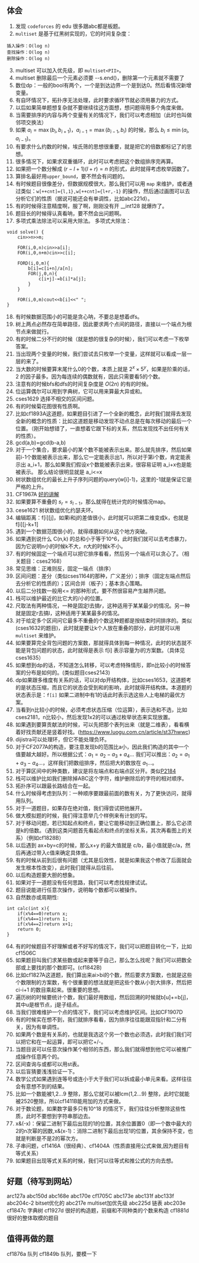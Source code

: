 ## 体会

1. 发现 `codeforces` 的 edu 很多跟abc都是板题。
2. `multiset` 是基于红黑树实现的，它的时间复杂度：
```
插入操作：O(log n)
查找操作：O(log n)
删除操作：O(log n)
```
3. multiset 可以加入优先级，即 `multiset<PII>`。
4. multiset 删除最后一个元素必须要 --s.end()，删除第一个元素就不需要了
5. 数位dp：一般的bool有两个，一个是到达边界一个是到达0。然后看情况新增变量。
6. 有自环情况下，拓扑序无法处理，此时要求循环节就必须用暴力的方式。
7. 以后如果简单题想复杂就不要继续往这方面想，想问题得用多个角度来做。
8. 当需要排序的内容与两个变量有关的情况下，我们可以考虑相加（此时也叫做邻项交换法）
9. 如果 $a_i=\max(b_i,b_{i+1})，a_{i-1}=\max(b_{i-1},b_i)$ 的时候，那么 $b_i\le \min(a_i,a_{i-1})$。 
10. 有要求什么约数的时候，埃氏筛的思想很重要，就是把它的倍数都标记了的思想。
11. 很多情况下，如果求双重循环，此时可以考虑把这个数组排序完再算。
12. 如果把一个数分解成 $(r-l+1)(l+r)=n$ 的形式，此时就得考虑枚举因数了。
13. 算排名最好用`upper_bound`，要不然会有问题的。
14. 有时候题目很像差分，但数据规模很大，那么我们可以用 `map` 来维护，或者通过类似：`w[++cnt]={l,1},w[++cnt]={l+r,-1}` 的操作，然后通过画图可以去分析它们的性质（据说可能还会有单调性，比如abc221d）。
15. 有的时候得注意精度啊，服了啊，刚刚没有开 __int128 就爆炸了。
16. 题目长的时候得认真看呐，要不然会出问题啊。
17. 多项式乘法除法可以采用大除法。
多项式大除法：
```
void solve() {
    cin>>n>>m;

    FOR(i,0,n)cin>>a[i];
    FOR(i,0,n+m)cin>>c[i];

    FORD(i,0,m){
        b[i]=c[i+n]/a[n];
        FOR(j,0,n){
            c[i+j]-=b[i]*a[j];
        }
    }

    FOR(i,0,m)cout<<b[i]<<" ";
}
```
18. 有时候数据范围小的可能是贪心呐，不要总是想着dfs。
19. 树上两点必然存在简单路径，因此要求两个点间的路径，直接以一个端点为根节点来做就行。
20. 有的时候二分不行的时候（就是想的很复杂的时候），我们可以考虑一下枚举答案。
21. 当出现两个变量的时候，我们尝试去只枚举一个变量，这样就可以看成一层一层的来了。
22. 当大数的时候要算末尾什么0的个数，本质上就是 $2^x\times 5^y$，如果是阶乘的话，$2$ 的因子最多。因为每连续的偶数就有，因此只需要看5的个数。
23. 注意有的时候bfs和dfs的时间复杂度是 $O(2n)$ 的有的时候。
24. 位运算偶尔可以用到字典树，它可以用来算最大异或和。
25. cses1629 选择不相交的区间问题。
26. 有的时候菊花图很有性质啊。
27. 比如cf1893A这道题，如果题目引进了一个全新的概念，此时我们就得去发现全新的概念的性质：比如这道题是移动发现不动点总是在每次移动的最后一个位置。（刚开始想错了，一直想着它跟下标的关系，然后发现找不出任何有关的性质）。
28. gcd(a,b)=gcd(b-a,b)
29. 对于一个集合，要求最小的某个数不能被表示出来。那么就先排序，然后如果前i-1个数能被表示出来，那么它一定能表示出1，所以对于第i个数，肯定能表示出 a_i+1，那么如果我们假设x个数能被表示出来，很容易证明 a_i+x也是能被表示。 那么结论很明显就是 a_i<=x
30. 树状数组优化的最长上升子序列问题的query(w[i]-1)，这里的-1就是保证它是严格的上升。
31. CF1967A [好的讲解](https://zhuanlan.zhihu.com/p/708160419)
32. 如果要算不重叠的 $s_r=s_{l-1}$，那么就得在统计完的时候情况map。
33. cese1621 树状数组优化约瑟夫环。
34. 编辑距离：f[i][j]，如果i和j的差值很小，此时就可以把第二维变成k，也就是f[i][j-k+1]
35. 遇到一个数据范围很小的，就得琢磨如何从这个地方突破。
36. 如果遇到说什么 C(n,k) 的总和小于等于10^6，此时我们就可以去考虑暴力，因为它说明n小的时候k不大，n大的时候k不小。
37. 有的时候固定一个端点可以把它排序看看，然后另一个端点可以贪心了。（相关题目：cses2168）
38. 常见思维：正难则反，固定一端点（排序）
39. 区间问题：差分（类似cses1164的那种，广义差分）；排序（固定左端点然后去分析它的性质的）；区间合并（板子）；基本贪心策略。
40. 以后二分找数一般用<= 的那种形式，要不然很容易产生越界问题。
41. 栈可以维护最近的比它大的/小的位置。
42. 尺取法有两种情况，一种是固定l去搞r，这种适用于某某最少的情况。另一种就是固定r去搞l，这种适用于某某最多的情况。
43. 对于给定多个区间问它最多不重叠的个数这种题都是按结束时间排序的。类似(cses1632的题目)，此时就是要让k个人放在重叠的部分，此时就可以用`multiset` 来维护。
44. 如果要算完全背包问题的方案数，那就得具体到每一种情况，此时的状态就不能是背包问题的状态，此时就得是表示 f[i] 表示容量为i的方案数。（具体见cses1635）
45. 如果想到dp的话，不知道怎么转移，可以考虑特殊情形，即n比较小的时候答案的分布是如何的。(类似题目cses2143)
46. dp如果跟多维度有关系的话，可以对dp开结构体，比如cses1653，这道题考的是状态压缩，而且它的状态会受到和的影响，此时就得开结构体。本道题的状态表示是：`f[i]` 如果二进制中有1的话此时表示选这些人上电梯的最优方案。
47. 当看到n比较小的时候，必须考虑状态压缩（位运算），表示选和不选，比如cses2181，n比较小，然后发现1x2的可以通过枚举状态来实现放置。
48. 如果遇到要算贡献法的时候，可以先把那个表列出来（就是二维表），看看横着好找贡献还是竖着好找。(https://www.luogu.com.cn/article/st37hwwc)
49. dijistra可以处理环，但它不能处理负环。
50. 对于CF2077A的构造，要注意发现b的范围比a小，因此我们构造的其中一个值要越大越好。所以根据公式：$a_1=a_2-a_3+a_4...$ 我们可以推出：$a_2=a_1+a_3-a_4...$，这样我们把数组排序，然后把大的数放在 $a_1...$。
51. 对于算区间中的种类数，建议是将左端点和右端点区分开。类似[P2184](https://www.luogu.com.cn/article/e6dz9cr8)
52. 栈可以维护比如我们删除掉ABC这个字符，维护删除后的字符的相对顺序。
53. 拓扑序可以跟最长路结合在一起。
54. 什么时候得考虑到队列：一种顺序要跟最前面的数有关，为了更快访问，就得用队列。
55. 对于一道题目，如果存在绝对值，我们得尝试把他展开。
56. 做大模拟题的时候，我们得注意举几个样例来有计划的写。
57. 对于移动问题，若已知起点和终点，要让它能移动到正确位置上，那么它必须是k的倍数。（遇到这类问题首先看起点和终点的坐标关系，其次再看图上的关系）（例如cf1828B）
58. 以后遇到 ax+by=c的时候，那么x+y 的最大值就是 c/b，最小值就是c/a，然后再通过带入c值来确定具体值。
59. 有的时候从前到后很有问题（尤其是后效性，就是如果我这个修改了后面就会发生根本性改变），此时我们就得从后往前。
60. 以后构造题要大胆的想象。
61. 如果对于一道题没有任何思路，我们可以考虑找规律试试。
62. 题目说能进行任意次操作，说明每个数都可以被操作。
63. 自然数亦或周期性:
```
int calc(int x){
    if(x%4==0)return x;
    if(x%4==1)return 1;
    if(x%4==2)return x+1;
    return 0;
}

```
64. 有的时候题目不好理解或者不好写的情况下，我们可以把题目转化一下，比如cf1506C
65. 如果题目叫我们求某些数或起来要等于自己，那么怎么找呢？我们可以把数全部或上要找的那个数即可。(cf1842B)
66. 比如cf1827A这道题，我们算出来ai>bi的个数，然后要求方案数，也就是这些个数限制的方案数，有个很重要的想法就是把这些个数从小到大排序，然后把 ci-i+1 的数目乘起来。很重要的思想。
67. 遍历树的时候要统计个数，我们最好用数组，然后回溯的时候就b[u]+=b[j]，其中u是根节点，j是子结点。
68. 当我们很难维护一个点的情况下，我们可以考虑维护区间。比如CF1907D
69. 有的时候实在想不到，我们就排序看看，因为排序往往能跟双指针和二分有关，因为有单调性。
70. 如果两个数是有关系的，也就是我选这个另一个数也必须选，此时我们我们可以把它和在一起运算，即可以把它+/-。
71. 当题目说可以任意次操作某个相邻的东西，那么我们就得想到他它可以被推广成操作任意两个的。
72. 区间查询与或都可以用st表。
73. 以后盲猜要浅浅验证一下。
74. 数学公式如果遇到连等号或连小于大于我们可以拆成最小单元来看。这样往往会有意想不到的结果。
75. 比如一个数能被1,2...9 整除，那么它就可以被lcm(1,2...9) 整除，此时它就能被2520整除，所以cf1411B能用加的方式来做。
76. 对于数论题，如果数字最多只有10^18 的情况下，我们往往分析整除这些性质，此时不要想到字符串那边去。
77. x&(-x)：保留二进制下最后出现的1的位置，其余位置置0（即一个数中最大的2的n次幂的因数,x&(x-1)：消除二进制下最后出现1的位置，其余保持不变，也就是判断是不是2的幂次方。
78. 子串问题，cf1416A（很经典）、cf1404A（性质直接用公式来做,因为题目有等式关系）
79. 如果题目出现等式关系的时候，我们可以往等式和推公式的方向去想。


## 好题（待写到网站）

arc127a
abc150d
abc168e
abc170e
cf1705C
abc173e
abc131f
abc133f
abc204c-2 bitset优化的
abc217e multiset加优先级
abc225d 链表
abc203e
cf1847c 字典树
cf1927d 很好的构造题，前缀和不同种类的个数来构造
cf1881d 很好的整体取模的题目

## 值得再做的题
cf1876a 队列
cf1849b 队列，要模一下